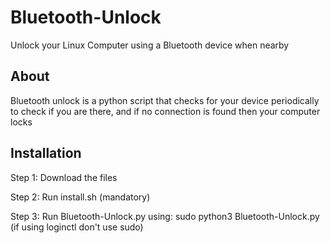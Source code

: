 # Bluetooth-Unlock
Unlock your Linux Computer using a Bluetooth device when nearby

About
-----
Bluetooth unlock is a python script that checks for your device periodically to check if you are there,
and if no connection is found then your computer locks

Installation
------------
Step 1: Download the files

Step 2: Run install.sh (mandatory)

Step 3: Run Bluetooth-Unlock.py using: sudo python3 Bluetooth-Unlock.py (if using loginctl don't use sudo)
